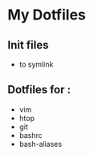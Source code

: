 # My Dotfiles

## Init files
- to symlink

## Dotfiles for :
- vim
- htop
- git
- bashrc
- bash-aliases
